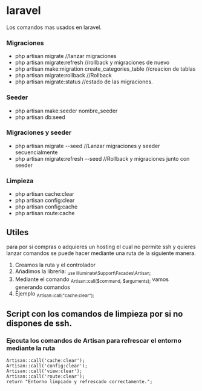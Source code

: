 # laravel
<p>Los comandos mas usados en laravel.</p>
<p>
<h3>Migraciones</h3>
 <ul>
  <li>php artisan migrate                                 //lanzar migraciones</li>
  <li>php artisan migrate:refresh                         //rollback y migraciones de nuevo</li>
  <li>php artisan make:migration create_categories_table  //creacion de tablas</li>
  <li>php artisan migrate:rollback                        //Rollback</li>
  <li>php artisan migrate:status                          //estado de las migraciones.</li>
 </ul>
</p>
<p>
  <h3>Seeder</h3>
 <ul>
  <li>php artisan make:seeder nombre_seeder</li>
  <li>php artisan db:seed</li>
 </ul>
</p>

<p>
<h3>Migraciones y seeder</h3>
 <ul>
  <li>  php artisan migrate --seed            //Lanzar migraciones y seeder secuencialmente</li>
  <li>php artisan migrate:refresh --seed   //Rollback y migraciones junto con seeder</li>
 </ul>
</p>


<p>
 <h3>Limpieza</h3>
<ul>
  <li>php artisan cache:clear</li>
  <li>php artisan config:clear</li>
  <li>php artisan config:cache</li>
   <li>php artisan route:cache</li>
 </ul>
</p>

## Utiles
<p>
 para por si compras o adquieres un hosting el cual no permite ssh y quieres lanzar comandos se puede hacer mediante una ruta de la siguiente manera.
 <br>
 <ol>
  <li>Creamos la ruta y el controlador</li>
  <li>Añadimos la libreria: <sub>use Illuminate\Support\Facades\Artisan;</sub>  </li>
  <li> Mediante el comando  <sub>Artisan::call($command, $arguments);</sub>   vamos generando comandos </li>
  <li>Ejemplo  <sub>Artisan::call("cache:clear");</sub></li>
 </ol>
</p>

## Script con los comandos de limpieza por si no dispones de ssh.
### Ejecuta los comandos de Artisan para refrescar el entorno mediante la ruta

    Artisan::call('cache:clear');
    Artisan::call('config:clear');
    Artisan::call('view:clear');
    Artisan::call('route:clear');
    return "Entorno limpiado y refrescado correctamente.";   

